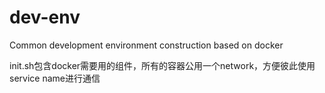 # dev-env
Common development environment construction based on docker



init.sh包含docker需要用的组件，所有的容器公用一个network，方便彼此使用service name进行通信




